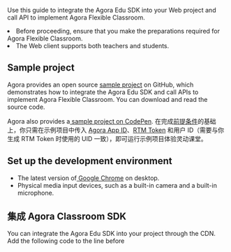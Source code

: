 Use this guide to integrate the Agora Edu SDK into your Web project and call API to implement Agora Flexible Classroom.

<div class="alert note"><li>Before proceeding, ensure that you make the preparations required for Agora Flexible Classroom<a href="./agora_class_prep"></a>.<li>The Web client supports both teachers and students.</div>

## Sample project

Agora provides an open source [sample project](https://github.com/AgoraIO-Community/CloudClass-Desktop) on GitHub, which demonstrates how to integrate the Agora Edu SDK and call APIs to implement Agora Flexible Classroom. You can download and read the source code.

Agora also provides a[ sample project on CodePen](https://codepen.io/agoratechwriter/pen/OJRrOxg). 在完成[前提条件](https://docs.agora.io/cn/agora-class/agora_class_prep?platform=Web)的基础上，你只需在示例项目中传入 [Agora App ID](https://docs.agora.io/cn/agora-class/agora_class_prep?platform=Web#1-创建-agora-项目并获取-app-id-和-app-证书)、[RTM Token](https://docs.agora.io/cn/agora-class/agora_class_prep?platform=Web#5-生成-rtm-token) 和用户 ID（需要与你生成 RTM Token 时使用的 UID 一致），即可运行示例项目体验灵动课堂。

## Set up the development environment

- The latest version of[ Google Chrome](https://www.google.cn/chrome/) on desktop.
- Physical media input devices, such as a built-in camera and a built-in microphone.

## 集成 Agora Classroom SDK

You can integrate the Agora Edu SDK into your project through the CDN. Add the following code to the line before <style> in your project.

```html
<script src="https://download.agora.io/edu-apaas/edu_sdk_1.0.js"></script>
```

## Global configuration

First, you need to configure the SDK globally, including the following parameters:

| Parameter | Description |
| :------ | :----------------------------------------------------------- |
| `appId` | The Agora App ID, see[ Get the Agora App ID](https://docs.agora.io/cn/agora-class/agora_class_prep?platform=Web#1-创建-agora-项目并获取-app-id-和-app-证书). |

```js
AgoraEduSDK.config({
   // Agora App ID
   appId: '<YOUR AGORA APPID>',
})
```

## Launch a classroom

You need to create a classroom instance, mount the instance on the Dom element and call the launch`` method to enter the classroom. When calling `launch`, you need to pass in a JSON object containing the following parameters:

| Parameter | Type | Description |
| :--------- | :------ | :----------------------------------------------------------- |
| `rtmToken` | string | The RTM token used for authentication, see[ Generate an RTM Token](https://docs.agora.io/cn/agora-class/agora_class_prep?platform=Web#5-生成-rtm-token). |
| `userUuid` | string | The user ID. This is the globally unique identifier of a user.**  Must be the same as the UID that you use for generating an RTM token**. The string length must be less than 64 bytes. Supported character scopes are:<li>All lowercase English letters: a to z.<li>All uppercase English letters: A to Z.<li>All numeric characters: <li>0-9<li>The space character.<li>"!", "#", "$", "%", "&", "(", ")", "+", "-", ":", ";", "<", "=", ".", ">", "?", "@", "[", "]", "^", "_", " {", "}", "\|", "~", "," |
| `userName` | string | The user name for display in the classroom. The string length must be less than 64 bytes. |
| `roomUuid` | string | The room ID. This is the globally unique identifier of a classroom. The string length must be less than 64 bytes. Supported character scopes are:<li>All lowercase English letters: a to z.<li>All uppercase English letters: A to Z.<li>All numeric characters: <li>0-9<li>The space character.<li>"!", "#", "$", "%", "&", "(", ")", "+", "-", ":", ";", "<", "=", ".", ">", "?", "@", "[", "]", "^", "_", " {", "}", "\|", "~", "," |
| `roomName` | string | The room name for display in the classroom. The string length must be less than 64 bytes. |
| `roleType` | number | The role of the user in the classroom:<li>`1`: Teacher.<li>`2`: Student. |
| `roomType` | number | The room type:<li>`0`: One-to-one Classroom. An online teacher gives an exclusive lesson to only one student.<li>`1`: Small Classroom. A teacher gives an online lesson to multiple students. The number of students in a small classroom should not exceed 16.<li>`2`: Lecture Hall. Thousands of students watch an online lecture. Students can "raise their hands" to interact with the teacher. |
| `pretest` | boolean | Whether to enable the pre-class device test:<li>`true`: Enable the pre-class device test. After this function is enabled, end users can see the following page before entering the classroom. They need to test whether their camera, microphone, and speaker can work properly.<li>`false`: Disable the pre-class device test. |
| `language` | string | The UI language:<li>`zh`: zh-CN.<li>`en`: en-US. |

The following sample code demonstrates how to enter a one-to-one classroom as a teacher.

```js
AgoraEduSDK.launch(
  // 放置教育应用的 DOM 节点
  document.querySelector("#root1"),
  {
    rtmToken: "<YOUR AGORA RTM TOKEN>",
    userUuid: "userUuid",
    userName: "userName",
    roomUuid: "roomUuid",
    roomName: "roomName",
    roleType: 1,
    roomType: 0,
    pretest: true,
	    language: "en",
    listener: (evt) => {
       console.log("evt", evt)
    }
  }
).then(e => window.room$ = e)
```

After successful launching a classroom, you can see the following page:

![](https://web-cdn.agora.io/docs-files/1611126476035)